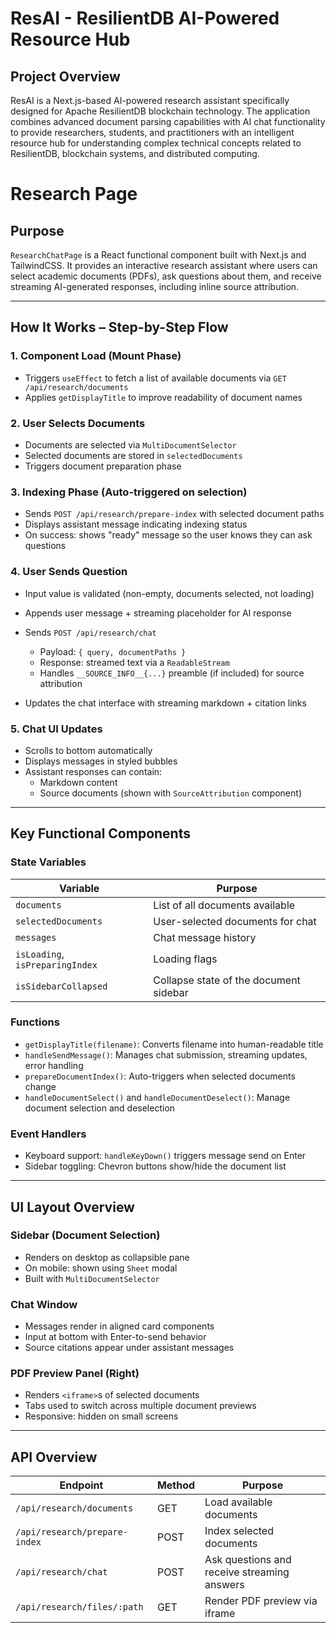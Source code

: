 # ResAI - ResilientDB AI-Powered Resource Hub

## Project Overview

ResAI is a Next.js-based AI-powered research assistant specifically designed for Apache ResilientDB blockchain technology. The application combines advanced document parsing capabilities with AI chat functionality to provide researchers, students, and practitioners with an intelligent resource hub for understanding complex technical concepts related to ResilientDB, blockchain systems, and distributed computing.

# Research Page

## Purpose

`ResearchChatPage` is a React functional component built with Next.js and TailwindCSS. It provides an interactive research assistant where users can select academic documents (PDFs), ask questions about them, and receive streaming AI-generated responses, including inline source attribution.

---

## How It Works – Step-by-Step Flow

### 1. **Component Load (Mount Phase)**

- Triggers `useEffect` to fetch a list of available documents via `GET /api/research/documents`
- Applies `getDisplayTitle` to improve readability of document names

### 2. **User Selects Documents**

- Documents are selected via `MultiDocumentSelector`
- Selected documents are stored in `selectedDocuments`
- Triggers document preparation phase

### 3. **Indexing Phase** (Auto-triggered on selection)

- Sends `POST /api/research/prepare-index` with selected document paths
- Displays assistant message indicating indexing status
- On success: shows "ready" message so the user knows they can ask questions

### 4. **User Sends Question**

- Input value is validated (non-empty, documents selected, not loading)
- Appends user message + streaming placeholder for AI response
- Sends `POST /api/research/chat`
  - Payload: `{ query, documentPaths }`
  - Response: streamed text via a `ReadableStream`
  - Handles `__SOURCE_INFO__{...}` preamble (if included) for source attribution

- Updates the chat interface with streaming markdown + citation links

### 5. **Chat UI Updates**

- Scrolls to bottom automatically
- Displays messages in styled bubbles
- Assistant responses can contain:
  - Markdown content
  - Source documents (shown with `SourceAttribution` component)

---

## Key Functional Components

### State Variables

| Variable                        | Purpose                                |
| ------------------------------- | -------------------------------------- |
| `documents`                     | List of all documents available        |
| `selectedDocuments`             | User-selected documents for chat       |
| `messages`                      | Chat message history                   |
| `isLoading`, `isPreparingIndex` | Loading flags                          |
| `isSidebarCollapsed`            | Collapse state of the document sidebar |

### Functions

- `getDisplayTitle(filename)`: Converts filename into human-readable title
- `handleSendMessage()`: Manages chat submission, streaming updates, error handling
- `prepareDocumentIndex()`: Auto-triggers when selected documents change
- `handleDocumentSelect()` and `handleDocumentDeselect()`:
  Manage document selection and deselection

### Event Handlers

- Keyboard support: `handleKeyDown()` triggers message send on Enter
- Sidebar toggling: Chevron buttons show/hide the document list

---

## UI Layout Overview

### Sidebar (Document Selection)

- Renders on desktop as collapsible pane
- On mobile: shown using `Sheet` modal
- Built with `MultiDocumentSelector`

### Chat Window

- Messages render in aligned card components
- Input at bottom with Enter-to-send behavior
- Source citations appear under assistant messages

### PDF Preview Panel (Right)

- Renders `<iframe>`s of selected documents
- Tabs used to switch across multiple document previews
- Responsive: hidden on small screens

---

## API Overview

| Endpoint                      | Method | Purpose                                     |
| ----------------------------- | ------ | ------------------------------------------- |
| `/api/research/documents`     | GET    | Load available documents                    |
| `/api/research/prepare-index` | POST   | Index selected documents                    |
| `/api/research/chat`          | POST   | Ask questions and receive streaming answers |
| `/api/research/files/:path`   | GET    | Render PDF preview via iframe               |
